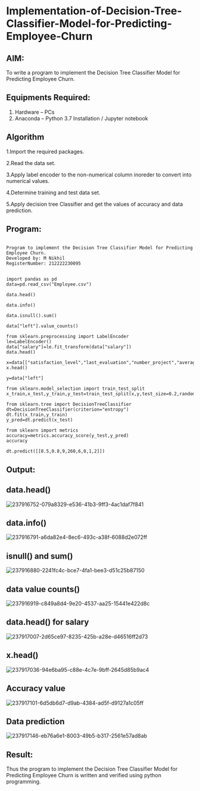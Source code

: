 # Implementation-of-Decision-Tree-Classifier-Model-for-Predicting-Employee-Churn

## AIM:
To write a program to implement the Decision Tree Classifier Model for Predicting Employee Churn.

## Equipments Required:
1. Hardware – PCs
2. Anaconda – Python 3.7 Installation / Jupyter notebook

## Algorithm
1.Import the required packages.

2.Read the data set.
    
3.Apply label encoder to the non-numerical column inoreder to convert into numerical values.

4.Determine training and test data set.
    
5.Apply decision tree Classifier and get the values of accuracy and data prediction.
 

## Program:
```

Program to implement the Decision Tree Classifier Model for Predicting Employee Churn.
Developed by: M Nikhil
RegisterNumber: 212222230095


import pandas as pd
data=pd.read_csv("Employee.csv")

data.head()

data.info()

data.isnull().sum()

data["left"].value_counts()

from sklearn.preprocessing import LabelEncoder
le=LabelEncoder()
data["salary"]=le.fit_transform(data["salary"])
data.head()

x=data[["satisfaction_level","last_evaluation","number_project","average_montly_hours","time_spend_company","Work_accident","promotion_last_5years","salary"]]
x.head()

y=data["left"]

from sklearn.model_selection import train_test_split
x_train,x_test,y_train,y_test=train_test_split(x,y,test_size=0.2,random_state=100)

from sklearn.tree import DecisionTreeClassifier
dt=DecisionTreeClassifier(criterion="entropy")
dt.fit(x_train,y_train)
y_pred=dt.predict(x_test)

from sklearn import metrics
accuracy=metrics.accuracy_score(y_test,y_pred)
accuracy

dt.predict([[0.5,0.8,9,260,6,0,1,2]])
```

## Output:
## data.head()
![237916752-079a8329-e536-41b3-9ff3-4ac1daf7f841](https://github.com/22009011/Implementation-of-Decision-Tree-Classifier-Model-for-Predicting-Employee-Churn/assets/118343461/4858703a-e618-41b2-bfd0-5bd3cac49a9e)

## data.info()
![237916791-a6da82e4-8ec6-493c-a38f-6088d2e072ff](https://github.com/22009011/Implementation-of-Decision-Tree-Classifier-Model-for-Predicting-Employee-Churn/assets/118343461/b7033db9-b81b-40ce-8d81-5fbf29ce7bae)

## isnull() and sum()
![237916880-2241fc4c-bce7-4fa1-bee3-d51c25b87150](https://github.com/22009011/Implementation-of-Decision-Tree-Classifier-Model-for-Predicting-Employee-Churn/assets/118343461/e9f32da0-24a2-4100-9585-a94101ba8170)

## data value counts()
![237916919-c849a8d4-9e20-4537-aa25-15441e422d8c](https://github.com/22009011/Implementation-of-Decision-Tree-Classifier-Model-for-Predicting-Employee-Churn/assets/118343461/4234500a-fca2-4fe8-ad68-d25be7a82369)

## data.head() for salary
![237917007-2d65ce97-8235-425b-a28e-d46516ff2d73](https://github.com/22009011/Implementation-of-Decision-Tree-Classifier-Model-for-Predicting-Employee-Churn/assets/118343461/76adf159-e433-43a6-a288-fe88e9e0c6ee)

## x.head()
![237917036-94e6ba95-c88e-4c7e-9bff-2645d85b9ac4](https://github.com/22009011/Implementation-of-Decision-Tree-Classifier-Model-for-Predicting-Employee-Churn/assets/118343461/a5a9153e-6e9e-4568-bf34-95c73d184059)

## Accuracy value
![237917101-6d5db6d7-d9ab-4384-ad5f-d9127a1c05ff](https://github.com/22009011/Implementation-of-Decision-Tree-Classifier-Model-for-Predicting-Employee-Churn/assets/118343461/28611b9b-fa61-42c2-9187-0377c0915983)

## Data prediction
![237917146-eb76a6e1-8003-49b5-b317-2561e57ad8ab](https://github.com/22009011/Implementation-of-Decision-Tree-Classifier-Model-for-Predicting-Employee-Churn/assets/118343461/5cc58e82-ac83-4385-93b8-af358ea581e4)

## Result:
Thus the program to implement the  Decision Tree Classifier Model for Predicting Employee Churn is written and verified using python programming.
